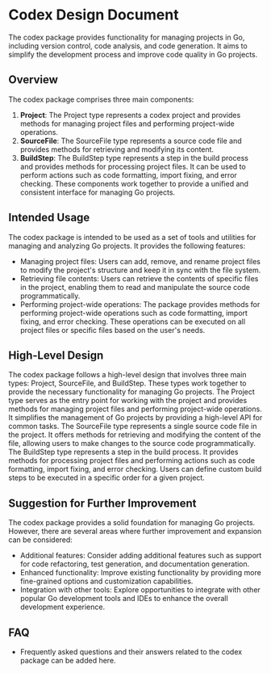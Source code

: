 # Codex Design Document
The codex package provides functionality for managing projects in Go, including version control, code analysis, and code generation. It aims to simplify the development process and improve code quality in Go projects.
## Overview
The codex package comprises three main components:
1. **Project**: The Project type represents a codex project and provides methods for managing project files and performing project-wide operations.
2. **SourceFile**: The SourceFile type represents a source code file and provides methods for retrieving and modifying its content.
3. **BuildStep**: The BuildStep type represents a step in the build process and provides methods for processing project files. It can be used to perform actions such as code formatting, import fixing, and error checking. These components work together to provide a unified and consistent interface for managing Go projects.
## Intended Usage
The codex package is intended to be used as a set of tools and utilities for managing and analyzing Go projects. It provides the following features:
- Managing project files: Users can add, remove, and rename project files to modify the project's structure and keep it in sync with the file system.
- Retrieving file contents: Users can retrieve the contents of specific files in the project, enabling them to read and manipulate the source code programmatically.
- Performing project-wide operations: The package provides methods for performing project-wide operations such as code formatting, import fixing, and error checking. These operations can be executed on all project files or specific files based on the user's needs.
## High-Level Design
The codex package follows a high-level design that involves three main types: Project, SourceFile, and BuildStep. These types work together to provide the necessary functionality for managing Go projects. The Project type serves as the entry point for working with the project and provides methods for managing project files and performing project-wide operations. It simplifies the management of Go projects by providing a high-level API for common tasks. The SourceFile type represents a single source code file in the project. It offers methods for retrieving and modifying the content of the file, allowing users to make changes to the source code programmatically. The BuildStep type represents a step in the build process. It provides methods for processing project files and performing actions such as code formatting, import fixing, and error checking. Users can define custom build steps to be executed in a specific order for a given project.
## Suggestion for Further Improvement
The codex package provides a solid foundation for managing Go projects. However, there are several areas where further improvement and expansion can be considered:
- Additional features: Consider adding additional features such as support for code refactoring, test generation, and documentation generation.
- Enhanced functionality: Improve existing functionality by providing more fine-grained options and customization capabilities.
- Integration with other tools: Explore opportunities to integrate with other popular Go development tools and IDEs to enhance the overall development experience.
## FAQ
- Frequently asked questions and their answers related to the codex package can be added here.
